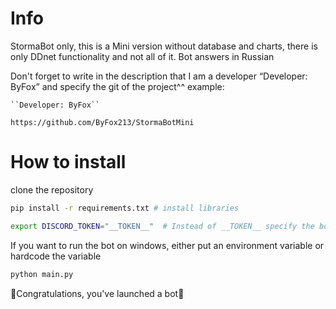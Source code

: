 # Info

StormaBot only, this is a Mini version without database and charts, there is only DDnet functionality and not all of it.
Bot answers in Russian

Don't forget to write in the description that I am a developer “Developer: ByFox” and specify the git of the project^^
example:
```
``Developer: ByFox``

https://github.com/ByFox213/StormaBotMini
```
# How to install

clone the repository
```bash
pip install -r requirements.txt # install libraries
```

```bash
export DISCORD_TOKEN="__TOKEN__"  # Instead of __TOKEN__ specify the bot token (linux).
```
If you want to run the bot on windows, either put an environment variable or hardcode the variable
```bash
python main.py
```
🎉Congratulations, you've launched a bot🎉
